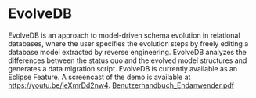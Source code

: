 # EvolveDB
EvolveDB is an approach to model-driven schema evolution in relational databases, where the user specifies the evolution steps by freely editing a database model extracted by reverse engineering. EvolveDB analyzes the differences between the status quo and the evolved model structures and generates a data migration script. EvolveDB is currently available as an Eclipse Feature.
A screencast of the demo is available at https://youtu.be/ieXmrDd2nw4. 
[Benutzerhandbuch_Endanwender.pdf](https://github.com/tekw24/evolveDB/files/9417273/Benutzerhandbuch_Endanwender.pdf)
